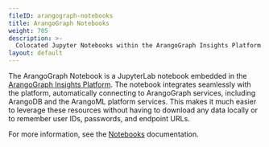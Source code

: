 ```yaml
---
fileID: arangograph-notebooks
title: ArangoGraph Notebooks
weight: 705
description: >- 
  Colocated Jupyter Notebooks within the ArangoGraph Insights Platform
layout: default
---
```

The ArangoGraph Notebook is a JupyterLab notebook embedded in the
[ArangoGraph Insights Platform](https://cloud.arangodb.com/).
The notebook integrates seamlessly with the platform,
automatically connecting to ArangoGraph services, including ArangoDB and the
ArangoML platform services. This makes it much easier to leverage these
resources without having to download any data locally or to remember user IDs,
passwords, and endpoint URLs.

For more information, see the [Notebooks](../arangograph/notebooks) documentation.